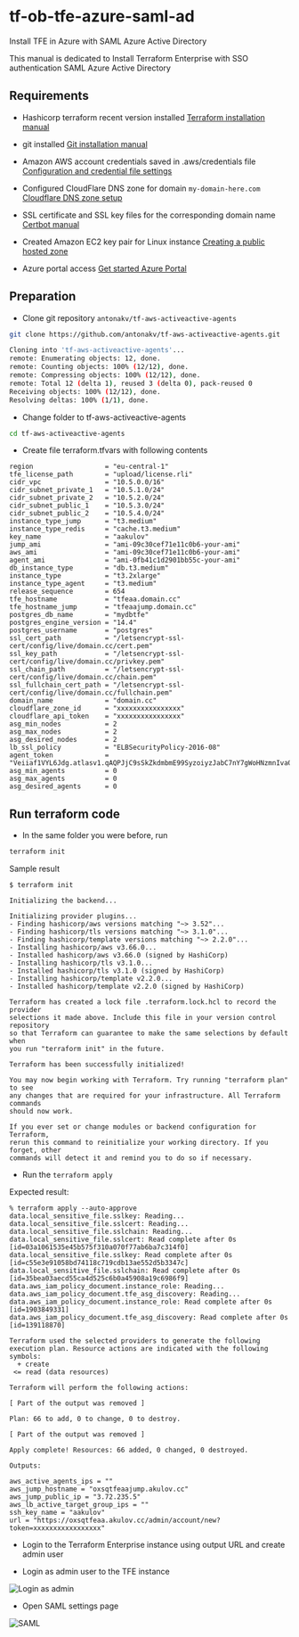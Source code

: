 # tf-ob-tfe-azure-saml-ad
Install TFE in Azure with SAML Azure Active Directory

This manual is dedicated to Install Terraform Enterprise with SSO authentication SAML Azure Active Directory

## Requirements

- Hashicorp terraform recent version installed
[Terraform installation manual](https://learn.hashicorp.com/tutorials/terraform/install-cli)

- git installed
[Git installation manual](https://git-scm.com/download/mac)

- Amazon AWS account credentials saved in .aws/credentials file
[Configuration and credential file settings](https://docs.aws.amazon.com/cli/latest/userguide/cli-configure-files.html)

- Configured CloudFlare DNS zone for domain `my-domain-here.com`
[Cloudflare DNS zone setup](https://developers.cloudflare.com/dns/zone-setups/full-setup/setup/)

- SSL certificate and SSL key files for the corresponding domain name
[Certbot manual](https://certbot.eff.org/instructions)

- Created Amazon EC2 key pair for Linux instance
[Creating a public hosted zone](https://docs.aws.amazon.com/AWSEC2/latest/UserGuide/ec2-key-pairs.html#having-ec2-create-your-key-pair)

- Azure portal access
[Get started Azure Portal](https://azure.microsoft.com/en-us/get-started/azure-portal/)

## Preparation 

- Clone git repository `antonakv/tf-aws-activeactive-agents`

```bash
git clone https://github.com/antonakv/tf-aws-activeactive-agents.git
```

```bash
Cloning into 'tf-aws-activeactive-agents'...
remote: Enumerating objects: 12, done.
remote: Counting objects: 100% (12/12), done.
remote: Compressing objects: 100% (12/12), done.
remote: Total 12 (delta 1), reused 3 (delta 0), pack-reused 0
Receiving objects: 100% (12/12), done.
Resolving deltas: 100% (1/1), done.
```

- Change folder to tf-aws-activeactive-agents

```bash
cd tf-aws-activeactive-agents
```

- Create file terraform.tfvars with following contents

```
region                  = "eu-central-1"
tfe_license_path        = "upload/license.rli"
cidr_vpc                = "10.5.0.0/16"
cidr_subnet_private_1   = "10.5.1.0/24"
cidr_subnet_private_2   = "10.5.2.0/24"
cidr_subnet_public_1    = "10.5.3.0/24"
cidr_subnet_public_2    = "10.5.4.0/24"
instance_type_jump      = "t3.medium"
instance_type_redis     = "cache.t3.medium"
key_name                = "aakulov"
jump_ami                = "ami-09c30cef71e11c0b6-your-ami"
aws_ami                 = "ami-09c30cef71e11c0b6-your-ami"
agent_ami               = "ami-0fb41c1d2901bb55c-your-ami"
db_instance_type        = "db.t3.medium"
instance_type           = "t3.2xlarge"
instance_type_agent     = "t3.medium"
release_sequence        = 654
tfe_hostname            = "tfeaa.domain.cc"
tfe_hostname_jump       = "tfeaajump.domain.cc"
postgres_db_name        = "mydbtfe"
postgres_engine_version = "14.4"
postgres_username       = "postgres"
ssl_cert_path           = "/letsencrypt-ssl-cert/config/live/domain.cc/cert.pem"
ssl_key_path            = "/letsencrypt-ssl-cert/config/live/domain.cc/privkey.pem"
ssl_chain_path          = "/letsencrypt-ssl-cert/config/live/domain.cc/chain.pem"
ssl_fullchain_cert_path = "/letsencrypt-ssl-cert/config/live/domain.cc/fullchain.pem"
domain_name             = "domain.cc"
cloudflare_zone_id      = "xxxxxxxxxxxxxxxx"
cloudflare_api_token    = "xxxxxxxxxxxxxxxx"
asg_min_nodes           = 2
asg_max_nodes           = 2
asg_desired_nodes       = 2
lb_ssl_policy           = "ELBSecurityPolicy-2016-08"
agent_token             = "Veiiaf1VYL6Jdg.atlasv1.qAQPJjC9sSkZkdmbmE99SyzoiyzJabC7nY7gWoHNzmnIva0U4jyY7GIz2w8kgBPjxCs"
asg_min_agents          = 0
asg_max_agents          = 0
asg_desired_agents      = 0
```

## Run terraform code

- In the same folder you were before, run 

```bash
terraform init
```

Sample result

```
$ terraform init

Initializing the backend...

Initializing provider plugins...
- Finding hashicorp/aws versions matching "~> 3.52"...
- Finding hashicorp/tls versions matching "~> 3.1.0"...
- Finding hashicorp/template versions matching "~> 2.2.0"...
- Installing hashicorp/aws v3.66.0...
- Installed hashicorp/aws v3.66.0 (signed by HashiCorp)
- Installing hashicorp/tls v3.1.0...
- Installed hashicorp/tls v3.1.0 (signed by HashiCorp)
- Installing hashicorp/template v2.2.0...
- Installed hashicorp/template v2.2.0 (signed by HashiCorp)

Terraform has created a lock file .terraform.lock.hcl to record the provider
selections it made above. Include this file in your version control repository
so that Terraform can guarantee to make the same selections by default when
you run "terraform init" in the future.

Terraform has been successfully initialized!

You may now begin working with Terraform. Try running "terraform plan" to see
any changes that are required for your infrastructure. All Terraform commands
should now work.

If you ever set or change modules or backend configuration for Terraform,
rerun this command to reinitialize your working directory. If you forget, other
commands will detect it and remind you to do so if necessary.

```

- Run the `terraform apply`

Expected result:

```
% terraform apply --auto-approve
data.local_sensitive_file.sslkey: Reading...
data.local_sensitive_file.sslcert: Reading...
data.local_sensitive_file.sslchain: Reading...
data.local_sensitive_file.sslcert: Read complete after 0s [id=03a1061535e45b575f310a070f77ab6ba7c314f0]
data.local_sensitive_file.sslkey: Read complete after 0s [id=c55e3e91058bd74118c719cdb13ae552d5b3347c]
data.local_sensitive_file.sslchain: Read complete after 0s [id=35bea03aecd55ca4d525c6b0a45908a19c6986f9]
data.aws_iam_policy_document.instance_role: Reading...
data.aws_iam_policy_document.tfe_asg_discovery: Reading...
data.aws_iam_policy_document.instance_role: Read complete after 0s [id=1903849331]
data.aws_iam_policy_document.tfe_asg_discovery: Read complete after 0s [id=139118870]

Terraform used the selected providers to generate the following execution plan. Resource actions are indicated with the following symbols:
  + create
 <= read (data resources)

Terraform will perform the following actions:

[ Part of the output was removed ]

Plan: 66 to add, 0 to change, 0 to destroy.

[ Part of the output was removed ]

Apply complete! Resources: 66 added, 0 changed, 0 destroyed.

Outputs:

aws_active_agents_ips = ""
aws_jump_hostname = "oxsqtfeaajump.akulov.cc"
aws_jump_public_ip = "3.72.235.5"
aws_lb_active_target_group_ips = ""
ssh_key_name = "aakulov"
url = "https://oxsqtfeaa.akulov.cc/admin/account/new?token=xxxxxxxxxxxxxxxxx"

```

- Login to the Terraform Enterprise instance using output URL and create admin user

- Login as admin user to the TFE instance

![Login as admin](https://github.com/antonakv/tf-ob-tfe-azure-saml-ad/raw/main/images/img1.png)

- Open SAML settings page

![SAML](https://github.com/antonakv/tf-ob-tfe-azure-saml-ad/raw/main/images/img2.png)

